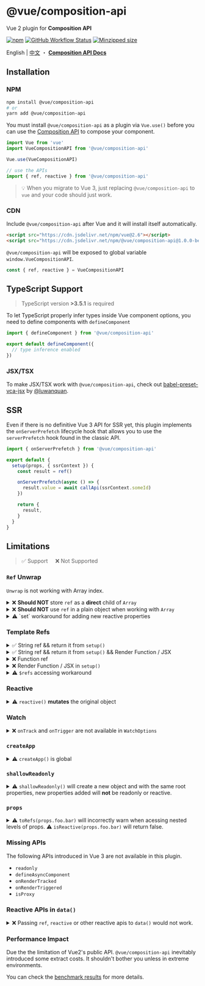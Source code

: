 # @vue/composition-api

Vue 2 plugin for **Composition API**

[![npm](https://img.shields.io/npm/v/@vue/composition-api)](https://www.npmjs.com/package/@vue/composition-api)
[![GitHub Workflow Status](https://img.shields.io/github/workflow/status/vuejs/composition-api/Build%20&%20Test)](https://github.com/vuejs/composition-api/actions?query=workflow%3A%22Build+%26+Test%22)
[![Minzipped size](https://badgen.net/bundlephobia/minzip/@vue/composition-api)](https://bundlephobia.com/result?p=@vue/composition-api)



English | [中文](./README.zh-CN.md) ・ [**Composition API Docs**](https://composition-api.vuejs.org/)

## Installation

### NPM

```bash
npm install @vue/composition-api
# or
yarn add @vue/composition-api
```

You must install `@vue/composition-api` as a plugin via `Vue.use()` before you can use the [Composition API](https://composition-api.vuejs.org/) to compose your component.

```js
import Vue from 'vue'
import VueCompositionAPI from '@vue/composition-api'

Vue.use(VueCompositionAPI)
```

```js
// use the APIs
import { ref, reactive } from '@vue/composition-api'
```

> :bulb: When you migrate to Vue 3, just replacing `@vue/composition-api` to `vue` and your code should just work.

### CDN

Include `@vue/composition-api` after Vue and it will install itself automatically.

<!--cdn-links-start-->
```html
<script src="https://cdn.jsdelivr.net/npm/vue@2.6"></script>
<script src="https://cdn.jsdelivr.net/npm/@vue/composition-api@1.0.0-beta.13"></script>
```
<!--cdn-links-end-->

`@vue/composition-api` will be exposed to global variable `window.VueCompositionAPI`.

```ts
const { ref, reactive } = VueCompositionAPI
```

## TypeScript Support

> TypeScript version **>3.5.1** is required

To let TypeScript properly infer types inside Vue component options, you need to define components with `defineComponent`

```ts
import { defineComponent } from '@vue/composition-api'

export default defineComponent({
  // type inference enabled
})
```

### JSX/TSX

To make JSX/TSX work with `@vue/composition-api`, check out [babel-preset-vca-jsx](https://github.com/luwanquan/babel-preset-vca-jsx) by [@luwanquan](https://github.com/luwanquan).

## SSR

Even if there is no definitive Vue 3 API for SSR yet, this plugin implements the `onServerPrefetch` lifecycle hook that allows you to use the `serverPrefetch` hook found in the classic API.

```js
import { onServerPrefetch } from '@vue/composition-api'

export default {
  setup(props, { ssrContext }) {
    const result = ref()

    onServerPrefetch(async () => {
      result.value = await callApi(ssrContext.someId)
    })

    return {
      result,
    }
  }
}
```

## Limitations

> :white_check_mark: Support &nbsp;&nbsp;&nbsp;&nbsp;:x: Not Supported

### `Ref` Unwrap

`Unwrap` is not working with Array index.

<details>
<summary>
❌ <b>Should NOT</b> store <code>ref</code> as a <b>direct</b> child of <code>Array</code>
</summary>

```js
const state = reactive({
  list: [ref(0)],
})
// no unwrap, `.value` is required
state.list[0].value === 0 // true

state.list.push(ref(1))
// no unwrap, `.value` is required
state.list[1].value === 1 // true
```

</details>

<details>
<summary>
❌ <b>Should NOT</b> use <code>ref</code> in a plain object when working with <code>Array</code>
</summary>

```js
const a = {
  count: ref(0),
}
const b = reactive({
  list: [a], // `a.count` will not unwrap!!
})

// no unwrap for `count`, `.value` is required
b.list[0].count.value === 0 // true
```

```js
const b = reactive({
  list: [
    {
      count: ref(0), // no unwrap!!
    },
  ],
})

// no unwrap for `count`, `.value` is required
b.list[0].count.value === 0 // true
```

</details>

<details>
<summary>
⚠️ `set` workaround for adding new reactive properties
</summary>

> ⚠️ Warning: `set` does NOT exist in Vue 3. We provide it as a workaround here, due to the limitation of [Vue 2.x reactivity system](https://vuejs.org/v2/guide/reactivity.html#For-Objects). In Vue 2, you will need to call `set` to track new keys on an `object`(similar to `Vue.set` but for `reactive objects` created by the Composition API). In Vue 3, you can just assign them like normal objects.

```ts
import { reactive, set } from '@vue/composition-api'

const a = reactive({
  foo: 1
})

// add new reactive key
set(a, 'bar', 1)
```


</details>

### Template Refs

<details>
<summary>
✅ String ref && return it from <code>setup()</code>
</summary>

```html
<template>
  <div ref="root"></div>
</template>

<script>
  export default {
    setup() {
      const root = ref(null)

      onMounted(() => {
        // the DOM element will be assigned to the ref after initial render
        console.log(root.value) // <div/>
      })

      return {
        root,
      }
    },
  }
</script>
```

</details>

<details>
<summary>
✅ String ref && return it from <code>setup()</code> && Render Function / JSX
</summary>

```jsx
export default {
  setup() {
    const root = ref(null)

    onMounted(() => {
      // the DOM element will be assigned to the ref after initial render
      console.log(root.value) // <div/>
    })

    return {
      root,
    }
  },
  render() {
    // with JSX
    return () => <div ref="root" />
  },
}
```

</details>

<details>
<summary>
❌ Function ref
</summary>

```html
<template>
  <div :ref="el => root = el"></div>
</template>

<script>
  export default {
    setup() {
      const root = ref(null)

      return {
        root,
      }
    },
  }
</script>
```

</details>

<details>
<summary>
❌ Render Function / JSX in <code>setup()</code>
</summary>

```jsx
export default {
  setup() {
    const root = ref(null)

    return () =>
      h('div', {
        ref: root,
      })

    // with JSX
    return () => <div ref={root} />
  },
}
```

</details>

<details>
<summary>
⚠️ <code>$refs</code> accessing workaround
</summary>

<br>

> :warning: **Warning**: The `SetupContext.refs` won't exist in `Vue 3.0`. `@vue/composition-api` provide it as a workaround here.

If you really want to use template refs in this case, you can access `vm.$refs` via `SetupContext.refs`

```jsx
export default {
  setup(initProps, setupContext) {
    const refs = setupContext.refs
    onMounted(() => {
      // the DOM element will be assigned to the ref after initial render
      console.log(refs.root) // <div/>
    })

    return () =>
      h('div', {
        ref: 'root',
      })

    // with JSX
    return () => <div ref="root" />
  },
}
```

You may also need to augment the `SetupContext` when working with TypeScript:

```ts
import Vue from 'vue'

declare module '@vue/composition-api' {
  interface SetupContext {
    readonly refs: { [key: string]: Vue | Element | Vue[] | Element[] }
  }
}
```

</details>

### Reactive

<details>
<summary>
⚠️ <code>reactive()</code> <b>mutates</b> the original object
</summary>

`reactive` uses `Vue.observable` underneath which will ***mutate*** the original object.

> :bulb: In Vue 3, it will return an new proxy object.

</details>

### Watch

<details>
<summary>
❌ <code>onTrack</code> and <code>onTrigger</code> are not available in <code>WatchOptions</code>
</summary>

```js
watch(() => {
    /* ... */
}, {
  immediate: true,
  onTrack() {}, // not available
  onTrigger() {}, // not available
})
```

</details>

### `createApp`

<details>
<summary>
⚠️ <code>createApp()</code> is global
</summary>

In Vue 3, `createApp()` is introduced to provide context(plugin, components, etc.) isolation between app instances. Due the the design of Vue 2, in this plugin, we provide `createApp()` as a forward compatible API which is just an alias of the global.

```ts
const app1 = createApp(RootComponent1)
app1.component('Foo', Foo) // equivalent to Vue.component('Foo', Foo)
app1.use(VueRouter) // equivalent to Vue.use(VueRouter)

const app2 = createApp(RootComponent2)
app2.component('Bar', Bar) // equivalent to Vue.use('Bar', Bar)
```

</details>

### `shallowReadonly`

<details>
<summary>
⚠️ <code>shallowReadonly()</code> will create a new object and with the same root properties, new properties added will <b>not</b> be readonly or reactive.
</summary>

> :bulb: In Vue 3, it will return an new proxy object.

</details>

### `props`
<details>
<summary>
⚠️ <code>toRefs(props.foo.bar)</code> will incorrectly warn when acessing nested levels of props.
⚠️ <code>isReactive(props.foo.bar)</code> will return false.
</summary>
  
```ts
defineComponent({
  setup(props) {
    const { bar } = toRefs(props.foo) // it will `warn`
    
    // use this instead 
    const { foo } = toRefs(props)
    const a = foo.value.bar
  }
})
```

</details>



### Missing APIs

The following APIs introduced in Vue 3 are not available in this plugin.

- `readonly`
- `defineAsyncComponent`
- `onRenderTracked`
- `onRenderTriggered`
- `isProxy`

### Reactive APIs in `data()`

<details>
<summary>
❌ Passing <code>ref</code>, <code>reactive</code> or other reactive apis to <code>data()</code> would not work.
</summary>

```jsx
export default {
  data() {
    return {
      // will result { a: { value: 1 } } in template
      a: ref(1),
    }
  },
}
```

</details>

### Performance Impact

Due the the limitation of Vue2's public API. `@vue/composition-api` inevitably introduced some extract costs. It shouldn't bother you unless in extreme environments.

You can check the [benchmark results](https://antfu.github.io/vue-composition-api-benchmark-results/) for more details.
